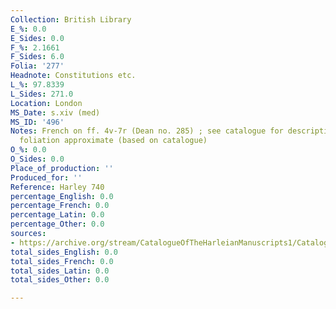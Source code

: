 ```yaml
---
Collection: British Library
E_%: 0.0
E_Sides: 0.0
F_%: 2.1661
F_Sides: 6.0
Folia: '277'
Headnote: Constitutions etc.
L_%: 97.8339
L_Sides: 271.0
Location: London
MS_Date: s.xiv (med)
MS_ID: '496'
Notes: French on ff. 4v-7r (Dean no. 285) ; see catalogue for description ; total
  foliation approximate (based on catalogue)
O_%: 0.0
O_Sides: 0.0
Place_of_production: ''
Produced_for: ''
Reference: Harley 740
percentage_English: 0.0
percentage_French: 0.0
percentage_Latin: 0.0
percentage_Other: 0.0
sources:
- https://archive.org/stream/CatalogueOfTheHarleianManuscripts1/Catalogue_of_the_Harleian_Manuscripts_1#page/n477/mode/1up
total_sides_English: 0.0
total_sides_French: 0.0
total_sides_Latin: 0.0
total_sides_Other: 0.0

---
```

